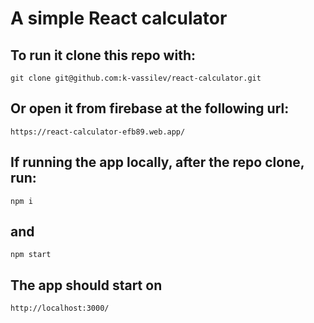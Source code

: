 # A simple React calculator #

## To run it clone this repo with: ##
```git clone git@github.com:k-vassilev/react-calculator.git```

## Or open it from firebase at the following url: ##
```https://react-calculator-efb89.web.app/```

## If running the app locally, after the repo clone, run: ##
```npm i```
## and ##
```npm start```

## The app should start on ##
```http://localhost:3000/```